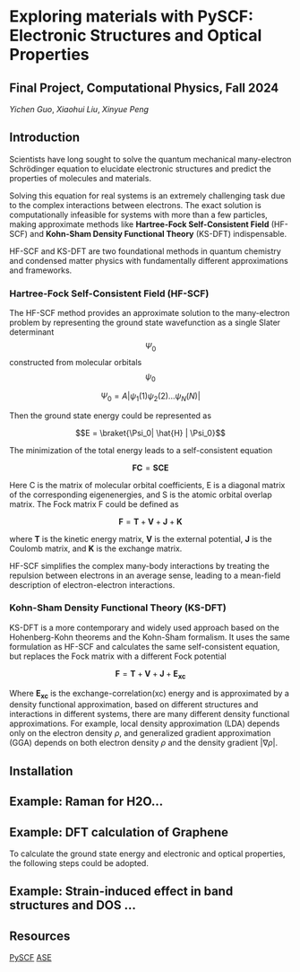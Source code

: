 # Exploring materials with PySCF: Electronic Structures and Optical Properties 

## Final Project, Computational Physics, Fall 2024

_Yichen Guo_, _Xiaohui Liu_, _Xinyue Peng_


## Introduction 

Scientists have long sought to solve the quantum mechanical many-electron Schrödinger equation to elucidate electronic structures and predict the properties of molecules and materials.

Solving this equation for real systems is an extremely challenging task due to the complex interactions between electrons. The exact solution is computationally infeasible for systems with more than a few particles, making approximate methods like **Hartree-Fock Self-Consistent Field** (HF-SCF) and **Kohn-Sham Density Functional Theory** (KS-DFT) indispensable.

HF-SCF and KS-DFT are two foundational methods in quantum chemistry and condensed matter physics with fundamentally different approximations and frameworks.

### Hartree-Fock Self-Consistent Field (HF-SCF)
The HF-SCF method provides an approximate solution to the many-electron problem by representing the ground state wavefunction as a single Slater determinant $$\Psi_0$$ constructed from molecular orbitals $$\psi_0$$
```math
\Psi_0 = A|\psi_1(1)\psi_2(2)...\psi_N(N)|
```
Then the ground state energy could be represented as
```math
E = \braket{\Psi_0| \hat{H} | \Psi_0}
```
The minimization of the total energy leads to a self-consistent equation

$$\mathbf{FC} = \mathbf{SCE}$$

Here C is the matrix of molecular orbital coefficients, E is a diagonal matrix of the corresponding eigenenergies, and S is the atomic orbital overlap matrix. The Fock matrix F could be defined as 

$$\mathbf{F} = \mathbf{T}+\mathbf{V}+\mathbf{J}+\mathbf{K}$$

where $\mathbf{T}$ is the kinetic energy matrix, $\mathbf{V}$ is the external potential, $\mathbf{J}$ is the Coulomb matrix, and $\mathbf{K}$ is the exchange matrix.

HF-SCF simplifies the complex many-body interactions by treating the repulsion between electrons in an average sense, leading to a mean-field description of electron-electron interactions.

### Kohn-Sham Density Functional Theory (KS-DFT)
KS-DFT is a more contemporary and widely used approach based on the Hohenberg-Kohn theorems and the Kohn-Sham formalism. It uses the same formulation as HF-SCF and calculates the same self-consistent equation, but replaces the Fock matrix with a different Fock potential

```math
\mathbf{F} = \mathbf{T}+\mathbf{V}+\mathbf{J}+\mathbf{E_{xc}}
```

Where $\mathbf{E_{xc}}$ is the exchange-correlation(xc) energy and is approximated by a density functional approximation, based on different structures and interactions in different systems, there are many different density functional approximations. For example, local density approximation (LDA) depends only on the electron density $\rho$, and generalized gradient approximation (GGA) depends on both electron density $\rho$ and the density gradient $|\nabla\rho|$.

## Installation

## Example: Raman for H2O...

## Example: DFT calculation of Graphene

To calculate the ground state energy and electronic and optical properties, the following steps could be adopted.

## Example: Strain-induced effect in band structures and DOS ...

## Resources

[PySCF](https://pyscf.org/index.html)
[ASE](https://wiki.fysik.dtu.dk/ase/index.html)
